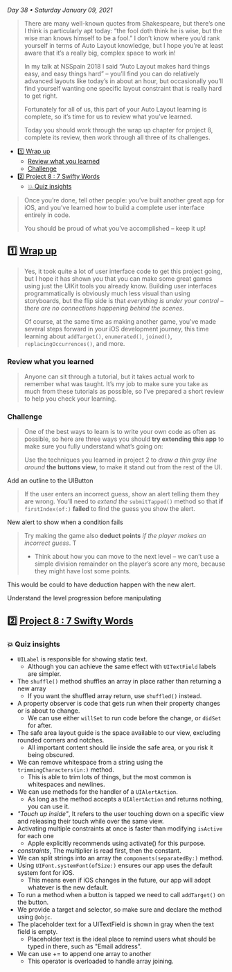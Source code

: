 *Day 38 • Saturday January 09, 2021*

>There are many well-known quotes from Shakespeare, but there’s one I think is particularly apt today: “the fool doth think he is wise, but the wise man knows himself to be a fool.” I don’t know where you’d rank yourself in terms of Auto Layout knowledge, but I hope you’re at least aware that it’s a really big, complex space to work in!
>
>In my talk at NSSpain 2018 I said “Auto Layout makes hard things easy, and easy things hard” – you’ll find you can do relatively advanced layouts like today’s in about an hour, but occasionally you’ll find yourself wanting one specific layout constraint that is really hard to get right.
>
>Fortunately for all of us, this part of your Auto Layout learning is complete, so it’s time for us to review what you’ve learned.
>
>Today you should work through the wrap up chapter for project 8, complete its review, then work through all three of its challenges.

- [:one:  Wrap up](#one--wrap-up)
  - [Review what you learned](#review-what-you-learned)
  - [Challenge](#challenge)
- [:two:  Project 8 : 7 Swifty Words](#two--project-8--7-swifty-words)
  - [:boom: Quiz insights](#boom-quiz-insights)

>Once you’re done, tell other people: you’ve built another great app for iOS, and you’ve learned how to build a complete user interface entirely in code.
>
>You should be proud of what you’ve accomplished – keep it up!

## :one:  [Wrap up](https://www.hackingwithswift.com/read/8/6/wrap-up) 

>Yes, it took quite a lot of user interface code to get this project going, but I hope it has shown you that you can make some great games using just the UIKit tools you already know. Building user interfaces programmatically is obviously much less visual than using storyboards, but the flip side is that _everything is under your control – there are no connections happening behind the scenes._
>
>Of course, at the same time as making another game, you've made several steps forward in your iOS development journey, this time learning about `addTarget()`, `enumerated()`, `joined()`, `replacingOccurrences()`, and more.
>

### Review what you learned

>Anyone can sit through a tutorial, but it takes actual work to remember what was taught. It’s my job to make sure you take as much from these tutorials as possible, so I’ve prepared a short review to help you check your learning.

### Challenge
>One of the best ways to learn is to write your own code as often as possible, so here are three ways you should **try extending this app** to make sure you fully understand what’s going on:
>
>Use the techniques you learned in project 2 to _draw a thin gray line around_ **the buttons view**, to make it stand out from the rest of the UI.

Add an outline to the UIButton

>If the user enters an incorrect guess, show an alert telling them they are wrong. You’ll need to _extend the_ `submitTapped()` method so that **if** `firstIndex(of:)` **failed** to find the guess you show the alert.

New alert to show when a condition fails

>Try making the game also **deduct points** *if the player makes an incorrect guess*. T
>* Think about how you can move to the next level – we can’t use a simple division remainder on the player’s score any more, because they might have lost some points.

This would be could to have deduction happen with the new alert.

Understand the level progression before manipulating

## :two:  [Project 8 : 7 Swifty Words](https://www.hackingwithswift.com/review/hws/project-8-7-swifty-words) 

### :boom: Quiz insights

* `UILabel` is responsible for showing static text.
  * Although you can achieve the same effect with `UITextField` labels are simpler.
* The `shuffle()` method shuffles an array in place rather than returning a new array
  * If you want the shuffled array return, use `shuffled()` instead.
* A property observer is code that gets run when their property changes or is about to change.
  * We can use either `willSet` to run code before the change, or `didSet` for after.
* The safe area layout guide is the space available to our view, excluding rounded corners and notches.
  * All important content should lie inside the safe area, or you risk it being obscured.
* We can remove whitespace from a string using the `trimmingCharacters(in:)` method.
  * This is able to trim lots of things, but the most common is whitespaces and newlines.
* We can use methods for the handler of a `UIAlertAction`.
  * As long as the method accepts a `UIAlertAction` and returns nothing, you can use it.
* _"Touch up inside"_, It refers to the user touching down on a specific view and releasing their touch while over the same view.
* Activating multiple constraints at once is faster than modifying `isActive` for each one
  * Apple explicitly recommends using activate() for this purpose.
* _constraints_, The multiplier is read first, then the constant.
* We can split strings into an array the `components(separatedBy:)` method.
* Using `UIFont.systemFont(ofSize:)` ensures our app uses the default system font for iOS.
  * This means even if iOS changes in the future, our app will adopt whatever is the new default.
* To run a method when a button is tapped we need to call `addTarget()` on the button.
* We provide a target and selector, so make sure and declare the method using `@objc`.
* The placeholder text for a UITextField is shown in gray when the text field is empty.
  * Placeholder text is the ideal place to remind users what should be typed in there, such as "Email address".
* We can use += to append one array to another
  * This operator is overloaded to handle array joining.













